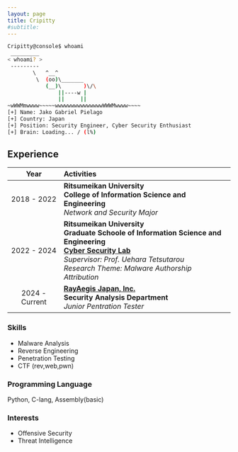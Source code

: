 ```yaml
---
layout: page
title: Cripitty
#subtitle: 
---
```


```bash
Cripitty@console$ whoami
 _________
< whoami? >
 ---------
        \   ^__^
         \  (oo)\_______
            (__)\       )\/\
                ||----w |
                ||     ||
~wWWMmwwww~~~~~wwwwwwwwwwwwwwwWWWMwwww~~~~
[+] Name: Jako Gabriel Pielago
[+] Country: Japan
[+] Position: Security Engineer, Cyber Security Enthusiast
[+] Brain: Loading... / (l%)
```

## Experience

| Year            | Activities                                                                                                                                                                                                                                                            |
|:---------------:|:----------------------------------------------------------------------------------------------------------------------------------------------------------------------------------------------------------------------------------------------------------------------|
|  2018 - 2022    | **Ritsumeikan University** <br /> **College of Information Science and Engineering** <br /> *Network and Security Major*                                                                                                                                              |
|  2022 - 2024    | **Ritsumeikan University** <br />  **Graduate Schoole of Information Science and Engineering** <br /> [**Cyber Security Lab**](https://cysec.ise.ritsumei.ac.jp) <br /> *Supervisor: Prof. Uehara Tetsutarou* <br /> *Research Theme: Malware Authorship Attribution* |
|  2024 - Current | [**RayAegis Japan, Inc.**](https://www.rayaeagis.co.jp/) <br /> **Security Analysis Department** <br /> *Junior Pentration Tester*                                                                                                       |


### Skills
- Malware Analysis
- Reverse Engineering
- Penetration Testing
- CTF (rev,web,pwn)

### Programming Language
Python, C-lang, Assembly(basic)

### Interests
- Offensive Security
- Threat Intelligence


